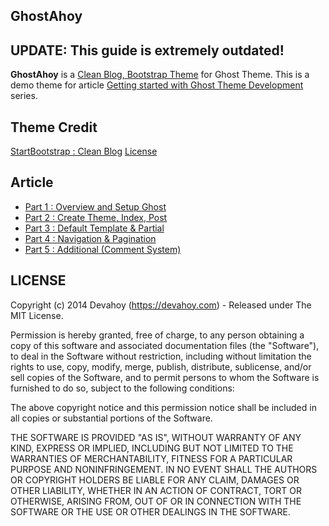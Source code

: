 ## GhostAhoy

## UPDATE: This guide is extremely outdated!

**GhostAhoy** is a [Clean Blog, Bootstrap Theme](http://startbootstrap.com/template-overviews/clean-blog/) for Ghost Theme. This is a demo theme for article [Getting started with Ghost Theme Development](https://devahoy.com/posts/getting-started-with-ghost-theme-development-part1/) series.

## Theme Credit

[StartBootstrap : Clean Blog](http://startbootstrap.com/template-overviews/clean-blog/)  [License](https://github.com/IronSummitMedia/startbootstrap/blob/gh-pages/LICENSE)

## Article 

- [Part 1 : Overview and Setup Ghost](https://devahoy.com/posts/getting-started-with-ghost-theme-development-part1)
- [Part 2 : Create Theme, Index, Post](https://devahoy.com/posts/getting-started-with-ghost-theme-development-part2)
- [Part 3 : Default Template & Partial](https://devahoy.com/posts/getting-started-with-ghost-theme-development-part3)
- [Part 4 : Navigation & Pagination](https://devahoy.com/posts/getting-started-with-ghost-theme-development-part5)
- [Part 5 : Additional (Comment System)](https://devahoy.com/posts/getting-started-with-ghost-theme-development-part5)

## LICENSE

Copyright (c) 2014 Devahoy (https://devahoy.com) - Released under The MIT License.

Permission is hereby granted, free of charge, to any person
obtaining a copy of this software and associated documentation
files (the "Software"), to deal in the Software without
restriction, including without limitation the rights to use,
copy, modify, merge, publish, distribute, sublicense, and/or sell
copies of the Software, and to permit persons to whom the
Software is furnished to do so, subject to the following
conditions:

The above copyright notice and this permission notice shall be
included in all copies or substantial portions of the Software.

THE SOFTWARE IS PROVIDED "AS IS", WITHOUT WARRANTY OF ANY KIND,
EXPRESS OR IMPLIED, INCLUDING BUT NOT LIMITED TO THE WARRANTIES
OF MERCHANTABILITY, FITNESS FOR A PARTICULAR PURPOSE AND
NONINFRINGEMENT. IN NO EVENT SHALL THE AUTHORS OR COPYRIGHT
HOLDERS BE LIABLE FOR ANY CLAIM, DAMAGES OR OTHER LIABILITY,
WHETHER IN AN ACTION OF CONTRACT, TORT OR OTHERWISE, ARISING
FROM, OUT OF OR IN CONNECTION WITH THE SOFTWARE OR THE USE OR
OTHER DEALINGS IN THE SOFTWARE.
